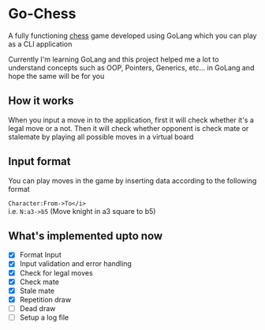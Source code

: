 # Go-Chess
A fully functioning [chess](https://en.wikipedia.org/wiki/Chess) game developed using GoLang which you can play as a CLI application

Currently I'm learning GoLang and this project helped me a lot to understand concepts such as OOP, Pointers, Generics, etc... in GoLang and hope the same will be for you

## How it works
When you input a move in to the application, first it will check whether it's a legal move or a not. Then it will check whether opponent is check mate or stalemate by playing all possible moves in a virtual board

## Input format
You can play moves in the game by inserting data according to the following format

`Character:From->To</i>` <br />
i.e. `N:a3->b5` (Move knight in a3 square to b5)

## What's implemented upto now

 - [x] Format Input
 - [x] Input validation and error handling
 - [x] Check for legal moves
 - [x] Check mate
 - [x] Stale mate
 - [x] Repetition draw
 - [ ] Dead draw
 - [ ] Setup a log file
